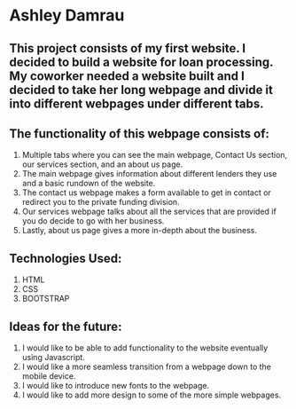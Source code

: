 # Ashley Damrau

## This project consists of my first website. I decided to build a website for loan processing. My coworker needed a website built and I decided to take her long webpage and divide it into different webpages under different tabs.
## The functionality of this webpage consists of:
1. Multiple tabs where you can see the main webpage, Contact Us section, our services section, and an about us page.
2. The main webpage gives information about different lenders they use and a basic rundown of the website.
3. The contact us webpage makes a form available to get in contact or redirect you to the private funding division.
4. Our services webpage talks about all the services that are provided if you do decide to go with her business.
5. Lastly, about us page gives a more in-depth about the business.

## Technologies Used:
1. HTML
2. CSS
3. BOOTSTRAP

## Ideas for the future:
1. I would like to be able to add functionality to the website eventually using Javascript.
2. I would like a more seamless transition from a webpage down to the mobile device.
3. I would like to introduce new fonts to the webpage.
4. I would like to add more design to some of the more simple webpages.

